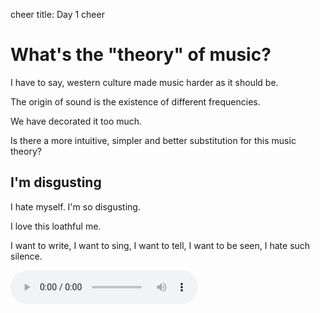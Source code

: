 cheer
title: Day 1
cheer

# What's the "theory" of music?

I have to say, western culture made music harder as it should be.

The origin of sound is the existence of different frequencies.

We have decorated it too much.

Is there a more intuitive, simpler and better substitution for this music theory?

## I'm disgusting

I hate myself. I'm so disgusting.

I love this loathful me.

I want to write, I want to sing, I want to tell, I want to be seen, I hate such silence.

<audio controls>
  <source src="assets/Demo1.ogg" type="audio/ogg">
</audio>

